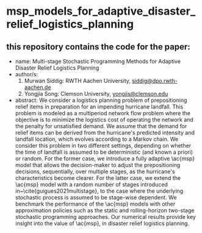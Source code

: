 # msp_models_for_adaptive_disaster_relief_logistics_planning

## this repository contains the code for the paper:
- name: Multi-stage Stochastic Programming Methods for Adaptive Disaster Relief Logistics Planning
- author/s:
  1. Murwan Siddig: RWTH Aachen University, [siddig@dpo.rwth-aachen.de](siddig@dpo.rwth-aachen.de)
  2. Yongjia Song:  Clemson University, [yongjis@clemson.edu](yongjis@clemson.edu)
- abstract: We consider a logistics planning problem of prepositioning relief items in preparation for an impending hurricane landfall. This problem is modeled as a multiperiod network flow problem where the objective is to minimize the logistics cost of operating the network and the penalty for unsatisfied demand. We assume that the demand for relief items can be derived from the hurricane's predicted intensity and landfall location, which evolves according to a Markov chain. We consider this problem in two different settings, depending on whether the time of landfall is assumed to be deterministic (and known a priori) or random. For the former case, we introduce a fully adaptive \ac{msp} model that allows the decision-maker to adjust the prepositioning decisions, sequentially, over multiple stages, as the hurricane's characteristics become clearer. For the latter case, we extend the \ac{msp} model with a random number of stages introduced in~\cite{guigues2021multistage}, to the case where the underlying stochastic process is assumed to be stage-wise dependent. We benchmark the performance of the \ac{msp} models with other approximation policies such as the static and rolling-horizon two-stage stochastic programming approaches. Our numerical results provide key insight into the value of \ac{msp}, in disaster relief logistics planning.
